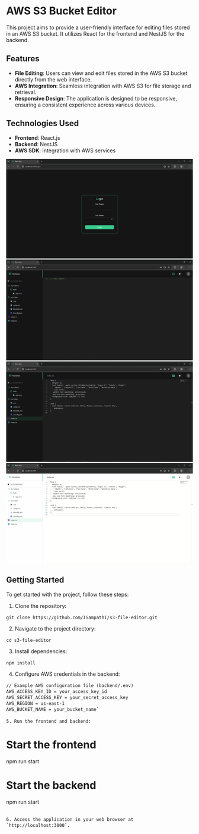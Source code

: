 # AWS S3 Bucket Editor

This project aims to provide a user-friendly interface for editing files stored in an AWS S3 bucket. It utilizes React for the frontend and NestJS for the backend.

## Features

- **File Editing**: Users can view and edit files stored in the AWS S3 bucket directly from the web interface.
- **AWS Integration**: Seamless integration with AWS S3 for file storage and retrieval.
- **Responsive Design**: The application is designed to be responsive, ensuring a consistent experience across various devices.

## Technologies Used

- **Frontend**: React.js
- **Backend**: NestJS
- **AWS SDK**: Integration with AWS services

![ScreenShot](/screenshots/s1.png)
![ScreenShot](/screenshots/s2.png)
![ScreenShot](/screenshots/s3.png)
![ScreenShot](/screenshots/s4.png)

## Getting Started

To get started with the project, follow these steps:

1. Clone the repository:

```
git clone https://github.com/ISampathI/s3-file-editor.git
```

2. Navigate to the project directory:

```
cd s3-file-editor
```

3. Install dependencies:

```
npm install
```

4. Configure AWS credentials in the backend:

```
// Example AWS configuration file (backend/.env)
AWS_ACCESS_KEY_ID = your_access_key_id
AWS_SECRET_ACCESS_KEY = your_secret_access_key
AWS_REGION = us-east-1
AWS_BUCKET_NAME = your_bucket_name`

5. Run the frontend and backend:

```
# Start the frontend
npm run start

# Start the backend
npm run start
```

6. Access the application in your web browser at `http://localhost:3000`.

